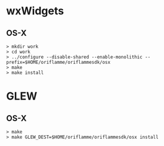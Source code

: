 # wxWidgets

## OS-X

~~~
> mkdir work
> cd work
> ../configure --disable-shared --enable-monolithic --prefix=$HOME/oriflamme/oriflammesdk/osx
> make
> make install
~~~

# GLEW

## OS-X

~~~
> make
> make GLEW_DEST=$HOME/oriflamme/oriflammesdk/osx install
~~~
